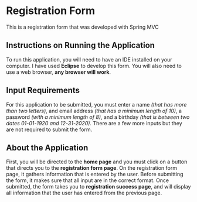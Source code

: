 # Registration Form

This is a registration form that was developed with Spring MVC

## Instructions on Running the Application

To run this application, you will need to have an IDE installed on your computer. I have used **Eclipse** to develop this form. You will also need to use a web browser, **any browser will work**. 

## Input Requirements

For this application to be submitted, you must enter a name *(that has more than two letters)*, and email address *(that has a minimum length of 10)*, a password *(with a minimum length of 8)*, and a birthday *(that is between two dates 01-01-1920 and 12-31-2020).* There are a few more inputs but they are not required to submit the form.

## About the Application

First, you will be directed to the **home page** and you must click on a button that directs you to the **registration form page**. On the registration form page, it gathers information that is entered by the user. Before submitting the form, it makes sure that all input are in the correct format. Once submitted, the form takes you to **registration success page**, and will display all information that the user has entered from the previous page.

